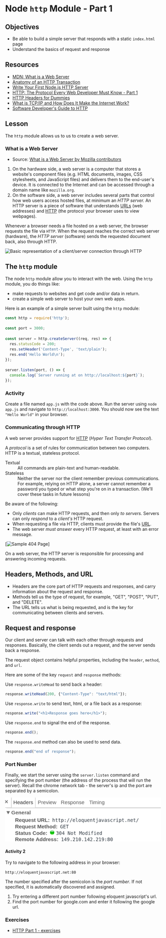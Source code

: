 # Node `http` Module - Part 1

## Objectives

- Be able to build a simple server that responds with a static `index.html` page
- Understand the basics of request and response

## Resources

- [MDN: What is a Web Server](https://developer.mozilla.org/en-US/docs/Learn/Common_questions/What_is_a_web_server)
- [Anatomy of an HTTP Transaction](https://nodejs.org/en/docs/guides/anatomy-of-an-http-transaction/)
- [Write Your First Node.js HTTP Server](http://blog.modulus.io/build-your-first-http-server-in-nodejs)
- [HTTP: The Protocol Every Web Developer Must Know - Part 1](http://code.tutsplus.com/tutorials/http-the-protocol-every-web-developer-must-know-part-1--net-31177)
- [HTTP Headers for Dummies](http://code.tutsplus.com/tutorials/http-headers-for-dummies--net-8039)
- [What is TCP/IP and How Does It Make the Internet Work?](http://www.hostingadvice.com/blog/tcpip-make-internet-work/)
- [Software Developer's Guide to HTTP](http://odetocode.com/articles/743.aspx)

## Lesson

The `http` module allows us to us to create a web server.

### What is a Web Server

- Source: [What is a Web Server by Mozilla contributors](https://developer.mozilla.org/en-US/docs/Learn/Common_questions/What_is_a_web_server)

1. On the hardware side, a web server is a computer that stores a website's component files (e.g. HTML documents, images, CSS stylesheets, and JavaScript files) and delivers them to the end-user's device. It is connected to the Internet and can be accessed through a domain name like `mozilla.org`.
2. On the software side, a web server includes several parts that control how web users access hosted files, at minimum an _HTTP server._ An HTTP server is a piece of software that understands [URLs](/en-US/docs/Glossary/URL) (web addresses) and [HTTP](/en-US/docs/Glossary/HTTP) (the protocol your browser uses to view webpages).

Whenever a browser needs a file hosted on a web server, the browser requests the file via `HTTP`. When the request reaches the correct web server (hardware), the _HTTP server_ (software) sends the requested document back, also through HTTP.

![Basic representation of a client/server connection through HTTP](https://mdn.mozillademos.org/files/8659/web-server.svg)

## The `http` module

The node `http` module allow you to interact with the web. Using the `http` module, you do things like:

- make requests to websites and get code and/or data in return.
- create a simple web server to host your own web apps.

Here is an example of a simple server built using the `http` module:

```js
const http = require('http');

const port = 3000;

const server = http.createServer((req, res) => {
  res.statusCode = 200;
  res.setHeader('Content-Type', 'text/plain');
  res.end('Hello World\n');
});

server.listen(port, () => {
  console.log(`Server running at on http://localhost:${port}`);
});
```

### Activity

Create a file named `app.js` with the code above. Run the server using `node app.js` and navigate to `http://localhost:3000`. You should now see the text `"Hello World"` in your browser.

### Communicating through HTTP

A web server provides support for [HTTP](/en-US/docs/Glossary/HTTP) (*Hyper Text Transfer Protocol*).

A _protocol_ is a set of rules for communication between two computers. HTTP is a textual, stateless protocol.

<dl>

<dt>Textual</dt>

<dd>All commands are plain-text and human-readable.</dd>

<dt>Stateless</dt>

<dd>Neither the server nor the client remember previous communications. For example, relying on HTTP alone, a server cannot remember a password you typed or what step you're on in a transaction. (We'll cover these tasks in future lessons)</dd>

</dl>

Be aware of the following:

- Only _clients_ can make HTTP requests, and then only _to servers._ Servers can only _respond_ to a _client's_ HTTP request.
- When requesting a file via HTTP, clients must provide the file's [URL](/en-US/docs/Glossary/URL).
- The web server _must answer_ every HTTP request, at least with an error message.

[![Sample 404 Page](https://learn.getgrav.org/user/pages/11.troubleshooting/01.page-not-found/error-404.png)]

On a web server, the HTTP server is responsible for processing and answering incoming requests.

## Headers, Methods, and URL

- Headers are the core part of HTTP requests and responses, and carry information about the request and response.
- Methods tell us the type of request, for example, "GET", "POST", "PUT", and "DELETE".
- The URL tells us what is being requested, and is the key for communicating between clients and servers.

## Request and response

Our client and server can talk with each other through requests and responses. Basically, the client sends out a request, and the server sends back a response.

The request object contains helpful properties, including the `header`, `method`, and `url`.

Here are some of the key `request` and `response` methods:

Use `response.writeHead` to send back a header:

```js
response.writeHead(200, {"Content-Type": "text/html"});
```

Use `response.write` to send text, html, or a file back as a response:

```js
response.write("<h1>Response goes here</h1>");
```

Use `response.end` to signal the end of the response.

```js
response.end();
```

The `response.end` method can also be used to send data.

```js
response.end("end of response");
```

### Port Number

Finally,  we start the server using the `server.listen` command and specifying the port number (the address of the process that will run the server). Recall the chrome network tab - the server's ip and the port are separated by a semicolon.

![Eloquent Javascript Network Screenshot](assets/ejs-screenshot-port.png)

#### Activity 2

Try to navigate to the following address in your browser:

`http://eloquentjavascript.net:80`

The number specified after the semicolon is the *port number*. If not specified, it is automatically discovered and assigned.

1. Try entering a different port number following eloquent javascript's url.
2. Find the port number for google.com and enter it following the google url.

### Exercises

- [HTTP Part 1 - exercises](../../exercises/http_module_1/http_module_1.md)
